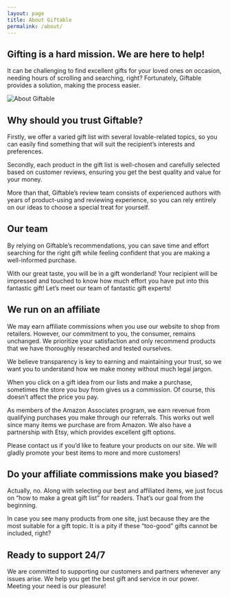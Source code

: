 ```yaml
---
layout: page
title: About Giftable
permalink: /about/
---
```



## Gifting is a hard mission. We are here to help!

It can be challenging to find excellent gifts for your loved ones on occasion, needing hours of scrolling and searching, right? Fortunately, Giftable provides a solution, making the process easier.

![About Giftable](https://i.imgur.com/SWyPErL.jpeg)

## Why should you trust Giftable?

Firstly, we offer a varied gift list with several lovable-related topics, so you can easily find something that will suit the recipient’s interests and preferences.

Secondly, each product in the gift list is well-chosen and carefully selected based on customer reviews, ensuring you get the best quality and value for your money.

More than that, Giftable’s review team consists of experienced authors with years of product-using and reviewing experience, so you can rely entirely on our ideas to choose a special treat for yourself.

## Our team

By relying on Giftable’s recommendations, you can save time and effort searching for the right gift while feeling confident that you are making a well-informed purchase.

With our great taste, you will be in a gift wonderland! Your recipient will be impressed and touched to know how much effort you have put into this fantastic gift! Let’s meet our team of fantastic gift experts!

## We run on an affiliate

We may earn affiliate commissions when you use our website to shop from retailers. However, our commitment to you, the consumer, remains unchanged. We prioritize your satisfaction and only recommend products that we have thoroughly researched and tested ourselves.

We believe transparency is key to earning and maintaining your trust, so we want you to understand how we make money without much legal jargon.

When you click on a gift idea from our lists and make a purchase, sometimes the store you buy from gives us a commission. Of course, this doesn’t affect the price you pay.

As members of the Amazon Associates program, we earn revenue from qualifying purchases you make through our referrals. This works out well since many items we purchase are from Amazon. We also have a partnership with Etsy, which provides excellent gift options.

Please contact us if you’d like to feature your products on our site. We will gladly promote your best items to more and more customers!

## Do your affiliate commissions make you biased?

Actually, no. Along with selecting our best and affiliated items, we just focus on “how to make a great gift list” for readers. That’s our goal from the beginning.

In case you see many products from one site, just because they are the most suitable for a gift topic. It is a pity if these “too-good” gifts cannot be included, right?

## Ready to support 24/7

We are committed to supporting our customers and partners whenever any issues arise. We help you get the best gift and service in our power. Meeting your need is our pleasure!